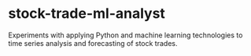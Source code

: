 # stock-trade-ml-analyst
Experiments with applying Python and machine learning technologies to time series analysis and forecasting of stock trades.
